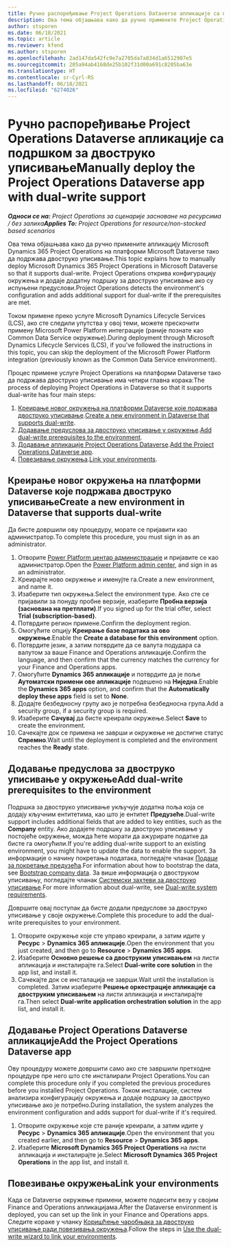 ```yaml
---
title: Ручно распоређивање Project Operations Dataverse апликације са подршком за двоструко уписивање
description: Ова тема објашњава како да ручно примените Project Operations Dataverse апликацију тако да подржава двоструко уписивање.
author: stsporen
ms.date: 06/18/2021
ms.topic: article
ms.reviewer: kfend
ms.author: stsporen
ms.openlocfilehash: 2ad147da542fc9e7a2705da7a834d1a6512907e5
ms.sourcegitcommit: 205a94ab4168de25b102f31d00a691c8205ba63e
ms.translationtype: HT
ms.contentlocale: sr-Cyrl-RS
ms.lasthandoff: 06/18/2021
ms.locfileid: "6274026"
---
```

# <a name="manually-deploy-the-project-operations-dataverse-app-with-dual-write-support"></a><span data-ttu-id="e6e93-103">Ручно распоређивање Project Operations Dataverse апликације са подршком за двоструко уписивање</span><span class="sxs-lookup"><span data-stu-id="e6e93-103">Manually deploy the Project Operations Dataverse app with dual-write support</span></span>

<span data-ttu-id="e6e93-104">_**Односи се на:** Project Operations за сценарије засноване на ресурсима / без залиха_</span><span class="sxs-lookup"><span data-stu-id="e6e93-104">_**Applies To:** Project Operations for resource/non-stocked based scenarios_</span></span>

<span data-ttu-id="e6e93-105">Ова тема објашњава како да ручно примените апликацију Microsoft Dynamics 365 Project Operations на платформи Microsoft Dataverse тако да подржава двоструко уписивање.</span><span class="sxs-lookup"><span data-stu-id="e6e93-105">This topic explains how to manually deploy Microsoft Dynamics 365 Project Operations in Microsoft Dataverse so that it supports dual-write.</span></span> <span data-ttu-id="e6e93-106">Project Operations открива конфигурацију окружења и додаје додатну подршку за двоструко уписивање ако су испуњени предуслови.</span><span class="sxs-lookup"><span data-stu-id="e6e93-106">Project Operations detects the environment's configuration and adds additional support for dual-write if the prerequisites are met.</span></span>

<span data-ttu-id="e6e93-107">Током примене преко услуге Microsoft Dynamics Lifecycle Services (LCS), ако сте следили упутства у овој теми, можете прескочити примену Microsoft Power Platform интеграције (раније познате као Common Data Service окружење).</span><span class="sxs-lookup"><span data-stu-id="e6e93-107">During deployment through Microsoft Dynamics Lifecycle Services (LCS), if you've followed the instructions in this topic, you can skip the deployment of the Microsoft Power Platform integration (previously known as the Common Data Service environment).</span></span>

<span data-ttu-id="e6e93-108">Процес примене услуге Project Operations на платформи Dataverse тако да подржава двоструко уписивање има четири главна корака:</span><span class="sxs-lookup"><span data-stu-id="e6e93-108">The process of deploying Project Operations in Dataverse so that it supports dual-write has four main steps:</span></span>

1. <span data-ttu-id="e6e93-109">[Креирање новог окружења на платформи Dataverse које подржава двоструко уписивање](#create).</span><span class="sxs-lookup"><span data-stu-id="e6e93-109">[Create a new environment in Dataverse that supports dual-write](#create).</span></span>
2. <span data-ttu-id="e6e93-110">[Додавање предуслова за двоструко уписивање у окружење](#prerequisites).</span><span class="sxs-lookup"><span data-stu-id="e6e93-110">[Add dual-write prerequisites to the environment](#prerequisites).</span></span>
3. <span data-ttu-id="e6e93-111">[Додавање апликације Project Operations Dataverse](#dataverse).</span><span class="sxs-lookup"><span data-stu-id="e6e93-111">[Add the Project Operations Dataverse app](#dataverse).</span></span>
4. <span data-ttu-id="e6e93-112">[Повезивање окружења](#link).</span><span class="sxs-lookup"><span data-stu-id="e6e93-112">[Link your environments](#link).</span></span>

## <a name="create-a-new-environment-in-dataverse-that-supports-dual-write"></a><a name="create"></a><span data-ttu-id="e6e93-113">Креирање новог окружења на платформи Dataverse које подржава двоструко уписивање</span><span class="sxs-lookup"><span data-stu-id="e6e93-113">Create a new environment in Dataverse that supports dual-write</span></span>

<span data-ttu-id="e6e93-114">Да бисте довршили ову процедуру, морате се пријавити као администратор.</span><span class="sxs-lookup"><span data-stu-id="e6e93-114">To complete this procedure, you must sign in as an administrator.</span></span>

1. <span data-ttu-id="e6e93-115">Отворите [Power Platform центар администрације](https://admin.powerplatform.com) и пријавите се као администратор.</span><span class="sxs-lookup"><span data-stu-id="e6e93-115">Open the [Power Platform admin center](https://admin.powerplatform.com), and sign in as an administrator.</span></span>
2. <span data-ttu-id="e6e93-116">Креирајте ново окружење и именујте га.</span><span class="sxs-lookup"><span data-stu-id="e6e93-116">Create a new environment, and name it.</span></span>
3. <span data-ttu-id="e6e93-117">Изаберите тип окружења.</span><span class="sxs-lookup"><span data-stu-id="e6e93-117">Select the environment type.</span></span> <span data-ttu-id="e6e93-118">Ако сте се пријавили за понуду пробне верзије, изаберите **Пробна верзија (заснована на претплати)**.</span><span class="sxs-lookup"><span data-stu-id="e6e93-118">If you signed up for the trial offer, select **Trial (subscription-based)**.</span></span>
4. <span data-ttu-id="e6e93-119">Потврдите регион примене.</span><span class="sxs-lookup"><span data-stu-id="e6e93-119">Confirm the deployment region.</span></span>
5. <span data-ttu-id="e6e93-120">Омогућите опцију **Креирање базе података за ово окружење**.</span><span class="sxs-lookup"><span data-stu-id="e6e93-120">Enable the **Create a database for this environment** option.</span></span> 
6. <span data-ttu-id="e6e93-121">Потврдите језик, а затим потврдите да се валута подудара са валутом за ваше Finance and Operations апликације.</span><span class="sxs-lookup"><span data-stu-id="e6e93-121">Confirm the language, and then confirm that the currency matches the currency for your Finance and Operations apps.</span></span>
7. <span data-ttu-id="e6e93-122">Омогућите **Dynamics 365 апликације** и потврдите да је поље **Аутоматски примени ове апликације** подешено на **Ниједна**.</span><span class="sxs-lookup"><span data-stu-id="e6e93-122">Enable the **Dynamics 365 apps** option, and confirm that the **Automatically deploy these apps** field is set to **None**.</span></span>
8. <span data-ttu-id="e6e93-123">Додајте безбедносну групу ако је потребна безбедносна група.</span><span class="sxs-lookup"><span data-stu-id="e6e93-123">Add a security group, if a security group is required.</span></span>
9. <span data-ttu-id="e6e93-124">Изаберите **Сачувај** да бисте креирали окружење.</span><span class="sxs-lookup"><span data-stu-id="e6e93-124">Select **Save** to create the environment.</span></span>
10. <span data-ttu-id="e6e93-125">Сачекајте док се примена не заврши и окружење не достигне статус **Спремно**.</span><span class="sxs-lookup"><span data-stu-id="e6e93-125">Wait until the deployment is completed and the environment reaches the **Ready** state.</span></span>

## <a name="add-dual-write-prerequisites-to-the-environment"></a><a name="prerequisites"></a><span data-ttu-id="e6e93-126">Додавање предуслова за двоструко уписивање у окружење</span><span class="sxs-lookup"><span data-stu-id="e6e93-126">Add dual-write prerequisites to the environment</span></span>

<span data-ttu-id="e6e93-127">Подршка за двоструко уписивање укључује додатна поља која се додају кључним ентитетима, као што је ентитет **Предузеће**.</span><span class="sxs-lookup"><span data-stu-id="e6e93-127">Dual-write support includes additional fields that are added to key entities, such as the **Company** entity.</span></span> <span data-ttu-id="e6e93-128">Ако додајете подршку за двоструко уписивање у постојеће окружење, можда ћете морати да ажурирате податке да бисте га омогућили.</span><span class="sxs-lookup"><span data-stu-id="e6e93-128">If you're adding dual-write support to an existing environment, you might have to update the data to enable the support.</span></span> <span data-ttu-id="e6e93-129">За информације о начину покретања података, погледајте чланак [Подаци за покретање предузећа](/dynamics365/fin-ops-core/dev-itpro/data-entities/dual-write/bootstrap-company-data).</span><span class="sxs-lookup"><span data-stu-id="e6e93-129">For information about how to bootstrap the data, see [Bootstrap company data](/dynamics365/fin-ops-core/dev-itpro/data-entities/dual-write/bootstrap-company-data).</span></span> <span data-ttu-id="e6e93-130">За више информација о двоструком уписивању, погледајте чланак [Системски захтеви за двоструко уписивање](/dynamics365/fin-ops-core/dev-itpro/data-entities/dual-write/dual-write-system-req).</span><span class="sxs-lookup"><span data-stu-id="e6e93-130">For more information about dual-write, see [Dual-write system requirements](/dynamics365/fin-ops-core/dev-itpro/data-entities/dual-write/dual-write-system-req).</span></span>

<span data-ttu-id="e6e93-131">Довршите овај поступак да бисте додали предуслове за двоструко уписивање у своје окружење.</span><span class="sxs-lookup"><span data-stu-id="e6e93-131">Complete this procedure to add the dual-write prerequisites to your environment.</span></span>

1. <span data-ttu-id="e6e93-132">Отворите окружење које сте управо креирали, а затим идите у **Ресурс** \> **Dynamics 365 апликације**.</span><span class="sxs-lookup"><span data-stu-id="e6e93-132">Open the environment that you just created, and then go to **Resource** \> **Dynamics 365 apps**.</span></span>
2. <span data-ttu-id="e6e93-133">Изаберите **Основно решење са двоструким уписивањем** на листи апликација и инсталирајте га.</span><span class="sxs-lookup"><span data-stu-id="e6e93-133">Select **Dual-write core solution** in the app list, and install it.</span></span>
3. <span data-ttu-id="e6e93-134">Сачекајте док се инсталација не заврши.</span><span class="sxs-lookup"><span data-stu-id="e6e93-134">Wait until the installation is completed.</span></span> <span data-ttu-id="e6e93-135">Затим изаберите **Решење оркестрације апликације са двоструким уписивањем** на листи апликација и инсталирајте га.</span><span class="sxs-lookup"><span data-stu-id="e6e93-135">Then select **Dual-write application orchestration solution** in the app list, and install it.</span></span>

## <a name="add-the-project-operations-dataverse-app"></a><a name="dataverse"></a><span data-ttu-id="e6e93-136">Додавање Project Operations Dataverse апликације</span><span class="sxs-lookup"><span data-stu-id="e6e93-136">Add the Project Operations Dataverse app</span></span>

<span data-ttu-id="e6e93-137">Ову процедуру можете довршити само ако сте завршили претходне процедуре пре него што сте инсталирали Project Operations.</span><span class="sxs-lookup"><span data-stu-id="e6e93-137">You can complete this procedure only if you completed the previous procedures before you installed Project Operations.</span></span> <span data-ttu-id="e6e93-138">Током инсталације, систем анализира конфигурацију окружења и додаје подршку за двоструко уписивање ако је потребно.</span><span class="sxs-lookup"><span data-stu-id="e6e93-138">During installation, the system analyzes the environment configuration and adds support for dual-write if it's required.</span></span>

1. <span data-ttu-id="e6e93-139">Отворите окружење које сте раније креирали, а затим идите у **Ресурс** \> **Dynamics 365 апликације**.</span><span class="sxs-lookup"><span data-stu-id="e6e93-139">Open the environment that you created earlier, and then go to **Resource** \> **Dynamics 365 apps**.</span></span>
2. <span data-ttu-id="e6e93-140">Изаберите **Microsoft Dynamics 365 Project Operations** на листи апликација и инсталирајте је.</span><span class="sxs-lookup"><span data-stu-id="e6e93-140">Select **Microsoft Dynamics 365 Project Operations** in the app list, and install it.</span></span>

## <a name="link-your-environments"></a><a name="link"></a><span data-ttu-id="e6e93-141">Повезивање окружења</span><span class="sxs-lookup"><span data-stu-id="e6e93-141">Link your environments</span></span>

<span data-ttu-id="e6e93-142">Када се Dataverse окружење примени, можете подесити везу у својим Finance and Operations апликацијама.</span><span class="sxs-lookup"><span data-stu-id="e6e93-142">After the Dataverse environment is deployed, you can set up the link in your Finance and Operations apps.</span></span> <span data-ttu-id="e6e93-143">Следите кораке у чланку [Коришћење чаробњака за двоструко уписивање ради повезивања окружења](/dynamics365/fin-ops-core/dev-itpro/data-entities/dual-write/link-your-environment).</span><span class="sxs-lookup"><span data-stu-id="e6e93-143">Follow the steps in [Use the dual-write wizard to link your environments](/dynamics365/fin-ops-core/dev-itpro/data-entities/dual-write/link-your-environment).</span></span>
